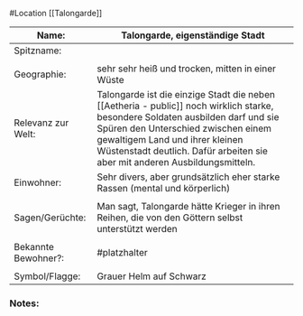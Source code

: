 #Location [[Talongarde]]

| Name:               | Talongarde, eigenständige Stadt                                                                                                                                                                                                                                                        |
| ------------------- | -------------------------------------------------------------------------------------------------------------------------------------------------------------------------------------------------------------------------------------------------------------------------------------- |
| Spitzname:          |                                                                                                                                                                                                                                                                                        |
|                     |                                                                                                                                                                                                                                                                                        |
| Geographie:         | sehr sehr heiß und trocken, mitten in einer Wüste                                                                                                                                                                                                                                      |
| Relevanz zur Welt:  | Talongarde ist die einzige Stadt die neben [[Aetheria - public]] noch wirklich starke, besondere Soldaten ausbilden darf und sie Spüren den Unterschied zwischen einem gewaltigem Land und ihrer kleinen Wüstenstadt deutlich. Dafür arbeiten sie aber mit anderen Ausbildungsmitteln. |
| Einwohner:          | Sehr divers, aber grundsätzlich eher starke Rassen (mental und körperlich)                                                                                                                                                                                                             |
|                     |                                                                                                                                                                                                                                                                                        |
| Sagen/Gerüchte:     | Man sagt, Talongarde hätte Krieger in ihren Reihen, die von den Göttern selbst unterstützt werden                                                                                                                                                                                      |
|                     |                                                                                                                                                                                                                                                                                        |
| Bekannte Bewohner?: | #platzhalter                                                                                                                                                                                                                                                                           |
|                     |                                                                                                                                                                                                                                                                                        |
| Symbol/Flagge:      | Grauer Helm auf Schwarz                                                                                                                                                                                                                                                                |
### Notes:


